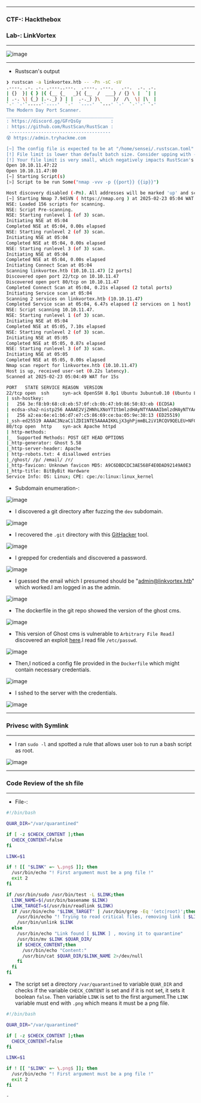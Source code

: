 --------------

### CTF-: Hackthebox
### Lab-: LinkVortex

---------------

![image](https://github.com/user-attachments/assets/8d634aaf-9e9d-4915-8758-c94e67d0d2b4)

-----------------

- Rustscan's output

```bash
❯ rustscan -a linkvortex.htb -- -Pn -sC -sV
.----. .-. .-. .----..---.  .----. .---.   .--.  .-. .-.
| {}  }| { } |{ {__ {_   _}{ {__  /  ___} / {} \ |  `| |
| .-. \| {_} |.-._} } | |  .-._} }\     }/  /\  \| |\  |
`-' `-'`-----'`----'  `-'  `----'  `---' `-'  `-'`-' `-'
The Modern Day Port Scanner.
________________________________________
: https://discord.gg/GFrQsGy           :
: https://github.com/RustScan/RustScan :
 --------------------------------------
😵 https://admin.tryhackme.com

[~] The config file is expected to be at "/home/sensei/.rustscan.toml"
[!] File limit is lower than default batch size. Consider upping with --ulimit. May cause harm to sensitive servers
[!] Your file limit is very small, which negatively impacts RustScan's speed. Use the Docker image, or up the Ulimit with '--ulimit 5000'. 
Open 10.10.11.47:22
Open 10.10.11.47:80
[~] Starting Script(s)
[>] Script to be run Some("nmap -vvv -p {{port}} {{ip}}")

Host discovery disabled (-Pn). All addresses will be marked 'up' and scan times may be slower.
[~] Starting Nmap 7.94SVN ( https://nmap.org ) at 2025-02-23 05:04 WAT
NSE: Loaded 156 scripts for scanning.
NSE: Script Pre-scanning.
NSE: Starting runlevel 1 (of 3) scan.
Initiating NSE at 05:04
Completed NSE at 05:04, 0.00s elapsed
NSE: Starting runlevel 2 (of 3) scan.
Initiating NSE at 05:04                                                                                                                            
Completed NSE at 05:04, 0.00s elapsed
NSE: Starting runlevel 3 (of 3) scan.
Initiating NSE at 05:04
Completed NSE at 05:04, 0.00s elapsed
Initiating Connect Scan at 05:04
Scanning linkvortex.htb (10.10.11.47) [2 ports]
Discovered open port 22/tcp on 10.10.11.47
Discovered open port 80/tcp on 10.10.11.47
Completed Connect Scan at 05:04, 0.21s elapsed (2 total ports)
Initiating Service scan at 05:04
Scanning 2 services on linkvortex.htb (10.10.11.47)
Completed Service scan at 05:04, 6.47s elapsed (2 services on 1 host)
NSE: Script scanning 10.10.11.47.
NSE: Starting runlevel 1 (of 3) scan.
Initiating NSE at 05:04
Completed NSE at 05:05, 7.10s elapsed
NSE: Starting runlevel 2 (of 3) scan.
Initiating NSE at 05:05
Completed NSE at 05:05, 0.87s elapsed
NSE: Starting runlevel 3 (of 3) scan.
Initiating NSE at 05:05
Completed NSE at 05:05, 0.00s elapsed
Nmap scan report for linkvortex.htb (10.10.11.47)
Host is up, received user-set (0.22s latency).
Scanned at 2025-02-23 05:04:49 WAT for 15s

PORT   STATE SERVICE REASON  VERSION
22/tcp open  ssh     syn-ack OpenSSH 8.9p1 Ubuntu 3ubuntu0.10 (Ubuntu Linux; protocol 2.0)
| ssh-hostkey: 
|   256 3e:f8:b9:68:c8:eb:57:0f:cb:0b:47:b9:86:50:83:eb (ECDSA)
| ecdsa-sha2-nistp256 AAAAE2VjZHNhLXNoYTItbmlzdHAyNTYAAAAIbmlzdHAyNTYAAABBBMHm4UQPajtDjitK8Adg02NRYua67JghmS5m3E+yMq2gwZZJQ/3sIDezw2DVl9trh0gUedrzkqAAG1IMi17G/HA=
|   256 a2:ea:6e:e1:b6:d7:e7:c5:86:69:ce:ba:05:9e:38:13 (ED25519)
|_ssh-ed25519 AAAAC3NzaC1lZDI1NTE5AAAAIKKLjX3ghPjmmBL2iV1RCQV9QELEU+NF06nbXTqqj4dz
80/tcp open  http    syn-ack Apache httpd
| http-methods: 
|_  Supported Methods: POST GET HEAD OPTIONS
|_http-generator: Ghost 5.58
|_http-server-header: Apache
| http-robots.txt: 4 disallowed entries 
|_/ghost/ /p/ /email/ /r/
|_http-favicon: Unknown favicon MD5: A9C6DBDCDC3AE568F4E0DAD92149A0E3
|_http-title: BitByBit Hardware
Service Info: OS: Linux; CPE: cpe:/o:linux:linux_kernel
```

- Subdomain enumeration-:

![image](https://github.com/user-attachments/assets/89b5bd4a-9217-4c7a-ac8f-9f23834e132a)

- I discovered a git directory after fuzzing the `dev` subdomain.

![image](https://github.com/user-attachments/assets/80cfb290-a26e-4279-a885-6b5146f47385)

- I recovered the `.git` directory with this [GitHacker](https://vedantyaduvanshi.medium.com/linkvortex-htb-writeup-5ec058845d9f) tool.

![image](https://github.com/user-attachments/assets/6fb65072-6a84-4afb-bbd1-ddfb407becb0)

- I grepped for credentials and discovered a password.

![image](https://github.com/user-attachments/assets/0c4810df-10dd-4610-b2e1-e7a0f2d354a3)

- I guessed the email which I presumed should be "admin@linkvortex.htb" which worked.I am logged in as the admin.

![image](https://github.com/user-attachments/assets/0ff543bf-f0d5-455c-be15-62dcee9213bd)

- The dockerfile in the git repo showed the version of the ghost cms.

![image](https://github.com/user-attachments/assets/1e31dccb-be09-44f8-bebb-274a2e6a8ad9)

- This version of Ghost cms is vulnerable to `Arbitrary File Read`.I discovered an exploit [here](https://github.com/0xDTC/Ghost-5.58-Arbitrary-File-Read-CVE-2023-40028).I read file `/etc/passwd`.

![image](https://github.com/user-attachments/assets/375ff4d8-c98f-4b6d-8b82-75b032509c3a)

- Then,I noticed a config file provided in the `Dockerfile` which might contain necessary credentials.

![image](https://github.com/user-attachments/assets/82e7c53e-760e-44ec-b414-355b6198fbad)

- I sshed to the server with the credentials.

![image](https://github.com/user-attachments/assets/1a9e249e-4b86-45e2-8f6d-49d5faa3349f)

------------------------

### Privesc with Symlink

------------------------

- I ran `sudo -l` and spotted a rule that allows user `bob` to run a bash script as root.

![image](https://github.com/user-attachments/assets/3fe594a0-cd58-4ad6-bdac-3cb2fc109653)

------------------------

### Code Review of the sh file

----------------------

- File-:

```bash
#!/bin/bash

QUAR_DIR="/var/quarantined"

if [ -z $CHECK_CONTENT ];then
  CHECK_CONTENT=false
fi

LINK=$1

if ! [[ "$LINK" =~ \.png$ ]]; then
  /usr/bin/echo "! First argument must be a png file !"
  exit 2
fi

if /usr/bin/sudo /usr/bin/test -L $LINK;then
  LINK_NAME=$(/usr/bin/basename $LINK)
  LINK_TARGET=$(/usr/bin/readlink $LINK)
  if /usr/bin/echo "$LINK_TARGET" | /usr/bin/grep -Eq '(etc|root)';then
    /usr/bin/echo "! Trying to read critical files, removing link [ $LINK ] !"
    /usr/bin/unlink $LINK
  else
    /usr/bin/echo "Link found [ $LINK ] , moving it to quarantine"
    /usr/bin/mv $LINK $QUAR_DIR/
    if $CHECK_CONTENT;then
      /usr/bin/echo "Content:"
      /usr/bin/cat $QUAR_DIR/$LINK_NAME 2>/dev/null
    fi
  fi
fi
```
- The script set a directory `/var/quarantined` to variable `QUAR_DIR` and checks if the variable `CHECK_CONTENT` is set and if it is not set, it sets it  boolean `false`. Then variable `LINK` is set to the first argument.The `LINK` variable must end with `.png` which means it must be a png file.

```bash
#!/bin/bash

QUAR_DIR="/var/quarantined"

if [ -z $CHECK_CONTENT ];then
  CHECK_CONTENT=false
fi

LINK=$1

if ! [[ "$LINK" =~ \.png$ ]]; then
  /usr/bin/echo "! First argument must be a png file !"
  exit 2
fi

- 
